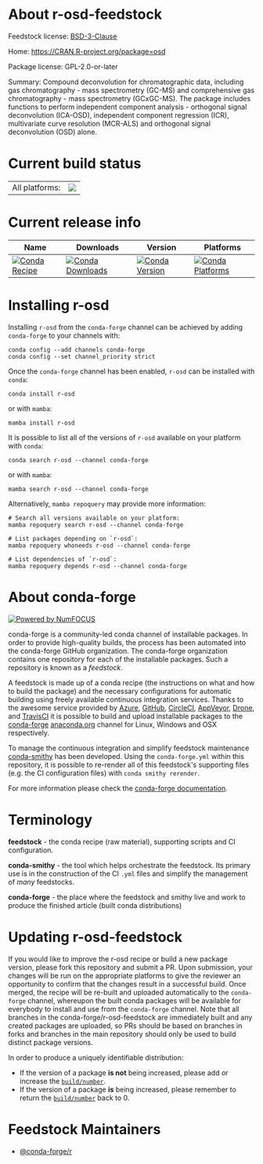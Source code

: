 About r-osd-feedstock
=====================

Feedstock license: [BSD-3-Clause](https://github.com/conda-forge/r-osd-feedstock/blob/main/LICENSE.txt)

Home: https://CRAN.R-project.org/package=osd

Package license: GPL-2.0-or-later

Summary: Compound deconvolution for chromatographic data, including gas chromatography - mass spectrometry (GC-MS) and comprehensive gas chromatography - mass spectrometry (GCxGC-MS). The package includes functions to perform independent component analysis - orthogonal signal deconvolution (ICA-OSD), independent component regression (ICR), multivariate curve resolution (MCR-ALS) and orthogonal signal deconvolution (OSD) alone.

Current build status
====================


<table><tr><td>All platforms:</td>
    <td>
      <a href="https://dev.azure.com/conda-forge/feedstock-builds/_build/latest?definitionId=21049&branchName=main">
        <img src="https://dev.azure.com/conda-forge/feedstock-builds/_apis/build/status/r-osd-feedstock?branchName=main">
      </a>
    </td>
  </tr>
</table>

Current release info
====================

| Name | Downloads | Version | Platforms |
| --- | --- | --- | --- |
| [![Conda Recipe](https://img.shields.io/badge/recipe-r--osd-green.svg)](https://anaconda.org/conda-forge/r-osd) | [![Conda Downloads](https://img.shields.io/conda/dn/conda-forge/r-osd.svg)](https://anaconda.org/conda-forge/r-osd) | [![Conda Version](https://img.shields.io/conda/vn/conda-forge/r-osd.svg)](https://anaconda.org/conda-forge/r-osd) | [![Conda Platforms](https://img.shields.io/conda/pn/conda-forge/r-osd.svg)](https://anaconda.org/conda-forge/r-osd) |

Installing r-osd
================

Installing `r-osd` from the `conda-forge` channel can be achieved by adding `conda-forge` to your channels with:

```
conda config --add channels conda-forge
conda config --set channel_priority strict
```

Once the `conda-forge` channel has been enabled, `r-osd` can be installed with `conda`:

```
conda install r-osd
```

or with `mamba`:

```
mamba install r-osd
```

It is possible to list all of the versions of `r-osd` available on your platform with `conda`:

```
conda search r-osd --channel conda-forge
```

or with `mamba`:

```
mamba search r-osd --channel conda-forge
```

Alternatively, `mamba repoquery` may provide more information:

```
# Search all versions available on your platform:
mamba repoquery search r-osd --channel conda-forge

# List packages depending on `r-osd`:
mamba repoquery whoneeds r-osd --channel conda-forge

# List dependencies of `r-osd`:
mamba repoquery depends r-osd --channel conda-forge
```


About conda-forge
=================

[![Powered by
NumFOCUS](https://img.shields.io/badge/powered%20by-NumFOCUS-orange.svg?style=flat&colorA=E1523D&colorB=007D8A)](https://numfocus.org)

conda-forge is a community-led conda channel of installable packages.
In order to provide high-quality builds, the process has been automated into the
conda-forge GitHub organization. The conda-forge organization contains one repository
for each of the installable packages. Such a repository is known as a *feedstock*.

A feedstock is made up of a conda recipe (the instructions on what and how to build
the package) and the necessary configurations for automatic building using freely
available continuous integration services. Thanks to the awesome service provided by
[Azure](https://azure.microsoft.com/en-us/services/devops/), [GitHub](https://github.com/),
[CircleCI](https://circleci.com/), [AppVeyor](https://www.appveyor.com/),
[Drone](https://cloud.drone.io/welcome), and [TravisCI](https://travis-ci.com/)
it is possible to build and upload installable packages to the
[conda-forge](https://anaconda.org/conda-forge) [anaconda.org](https://anaconda.org/)
channel for Linux, Windows and OSX respectively.

To manage the continuous integration and simplify feedstock maintenance
[conda-smithy](https://github.com/conda-forge/conda-smithy) has been developed.
Using the ``conda-forge.yml`` within this repository, it is possible to re-render all of
this feedstock's supporting files (e.g. the CI configuration files) with ``conda smithy rerender``.

For more information please check the [conda-forge documentation](https://conda-forge.org/docs/).

Terminology
===========

**feedstock** - the conda recipe (raw material), supporting scripts and CI configuration.

**conda-smithy** - the tool which helps orchestrate the feedstock.
                   Its primary use is in the construction of the CI ``.yml`` files
                   and simplify the management of *many* feedstocks.

**conda-forge** - the place where the feedstock and smithy live and work to
                  produce the finished article (built conda distributions)


Updating r-osd-feedstock
========================

If you would like to improve the r-osd recipe or build a new
package version, please fork this repository and submit a PR. Upon submission,
your changes will be run on the appropriate platforms to give the reviewer an
opportunity to confirm that the changes result in a successful build. Once
merged, the recipe will be re-built and uploaded automatically to the
`conda-forge` channel, whereupon the built conda packages will be available for
everybody to install and use from the `conda-forge` channel.
Note that all branches in the conda-forge/r-osd-feedstock are
immediately built and any created packages are uploaded, so PRs should be based
on branches in forks and branches in the main repository should only be used to
build distinct package versions.

In order to produce a uniquely identifiable distribution:
 * If the version of a package **is not** being increased, please add or increase
   the [``build/number``](https://docs.conda.io/projects/conda-build/en/latest/resources/define-metadata.html#build-number-and-string).
 * If the version of a package **is** being increased, please remember to return
   the [``build/number``](https://docs.conda.io/projects/conda-build/en/latest/resources/define-metadata.html#build-number-and-string)
   back to 0.

Feedstock Maintainers
=====================

* [@conda-forge/r](https://github.com/conda-forge/r/)

